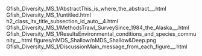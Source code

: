 Gfish_Diversity_MS_1/AbstractThis_is_where_the_abstract__.html
Gfish_Diversity_MS_1/untitled.html
h2_class_ltx_title_subsection_id_auto__4.html
Gfish_Diversity_MS_1/MethodsTrawl_SurveySince_1984_the_Alaska__.html
Gfish_Diversity_MS_1/ResultsEnvironmental_conditions_and_species_community__.html
figures/nMDS_Shallow/nMDS_Shallow&Deep.png
Gfish_Diversity_MS_1/DiscussionMain_message_from_each_figure__.html